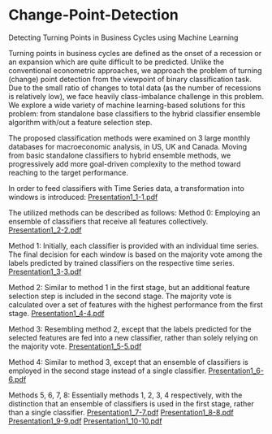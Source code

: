 # Change-Point-Detection
Detecting Turning Points in Business Cycles using Machine Learning

Turning points in business cycles are defined as the onset of a recession or an expansion which are quite difficult to be predicted. Unlike the conventional econometric approaches, we approach the problem of turning (change) point detection from the viewpoint of binary classification task. Due to the small ratio of changes to total data (as the number of recessions is relatively low), we face heavily class-imbalance challenge in this problem. We explore a wide variety of machine learning-based solutions for this problem: from standalone base classifiers to the hybrid classifier ensemble algorithm with/out a feature selection step.

The proposed classification methods were examined on 3 large monthly databases for macroeconomic analysis, in US, UK and Canada. Moving from basic standalone classifiers to hybrid ensemble methods, we progressively add more goal-driven complexity to the method toward reaching to the target performance. 

In order to feed classifiers with Time Series data, a transformation into windows is introduced:
[Presentation1_1-1.pdf](https://github.com/RezaEcon/Change-Point-Detection/files/11479474/Presentation1_1-1.pdf)

The utilized methods can be described as follows:
Method 0: Employing an ensemble of classifiers that receive all features collectively.
[Presentation1_2-2.pdf](https://github.com/RezaEcon/Change-Point-Detection/files/11479476/Presentation1_2-2.pdf)

Method 1: Initially, each classifier is provided with an individual time series. The final decision for each window is based on the majority vote among the labels predicted by trained classifiers on the respective time series.
[Presentation1_3-3.pdf](https://github.com/RezaEcon/Change-Point-Detection/files/11479477/Presentation1_3-3.pdf)

Method 2: Similar to method 1 in the first stage, but an additional feature selection step is included in the second stage. The majority vote is calculated over a set of features with the highest performance from the first stage.
[Presentation1_4-4.pdf](https://github.com/RezaEcon/Change-Point-Detection/files/11479479/Presentation1_4-4.pdf)

Method 3: Resembling method 2, except that the labels predicted for the selected features are fed into a new classifier, rather than solely relying on the majority vote.
[Presentation1_5-5.pdf](https://github.com/RezaEcon/Change-Point-Detection/files/11479480/Presentation1_5-5.pdf)

Method 4: Similar to method 3, except that an ensemble of classifiers is employed in the second stage instead of a single classifier.
[Presentation1_6-6.pdf](https://github.com/RezaEcon/Change-Point-Detection/files/11479481/Presentation1_6-6.pdf)

Methods 5, 6, 7, 8: Essentially methods 1, 2, 3, 4 respectively, with the distinction that an ensemble of classifiers is used in the first stage, rather than a single classifier.
[Presentation1_7-7.pdf](https://github.com/RezaEcon/Change-Point-Detection/files/11479484/Presentation1_7-7.pdf)
[Presentation1_8-8.pdf](https://github.com/RezaEcon/Change-Point-Detection/files/11479485/Presentation1_8-8.pdf)
[Presentation1_9-9.pdf](https://github.com/RezaEcon/Change-Point-Detection/files/11479486/Presentation1_9-9.pdf)
[Presentation1_10-10.pdf](https://github.com/RezaEcon/Change-Point-Detection/files/11479483/Presentation1_10-10.pdf)
